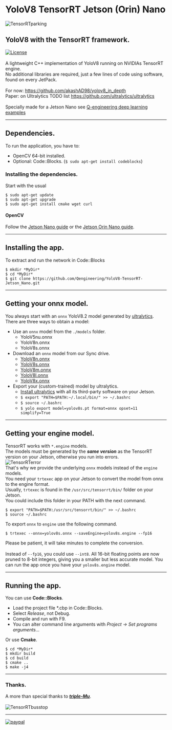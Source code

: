 # YoloV8 TensorRT Jetson (Orin) Nano
![TensorRTparking](https://github.com/Qengineering/YoloV8-TensorRT-Jetson_Nano/assets/44409029/7404518b-b9a3-49f2-945f-dd0839d18de3)
## YoloV8 with the TensorRT framework. <br/>
[![License](https://img.shields.io/badge/License-BSD%203--Clause-blue.svg)](https://opensource.org/licenses/BSD-3-Clause)<br/><br/>
A lightweight C++ implementation of YoloV8 running on NVIDIAs TensorRT engine.<br>
No additional libraries are required, just a few lines of code using software, found on every JetPack.<br><br>
For now: https://github.com/akashAD98/yolov8_in_depth<br>
Paper: on Ultralytics TODO list https://github.com/ultralytics/ultralytics<br/><br/>
Specially made for a Jetson Nano see [Q-engineering deep learning examples](https://qengineering.eu/deep-learning-examples-on-raspberry-32-64-os.html)

------------

## Dependencies.
To run the application, you have to:
- OpenCV 64-bit installed.
- Optional: Code::Blocks. (```$ sudo apt-get install codeblocks```)

### Installing the dependencies.
Start with the usual 
```
$ sudo apt-get update 
$ sudo apt-get upgrade
$ sudo apt-get install cmake wget curl
```
#### OpenCV
Follow the [Jetson Nano guide](https://qengineering.eu/install-opencv-on-jetson-nano.html) or the [Jetson Orin Nano guide](https://qengineering.eu/install-opencv-on-orin-nano.html). <br>

------------

## Installing the app.
To extract and run the network in Code::Blocks <br/>
```
$ mkdir *MyDir*
$ cd *MyDir* 
$ git clone https://github.com/Qengineering/YoloV8-TensorRT-Jetson_Nano.git
```

------------

## Getting your onnx model.
You always start with an `onnx` YoloV8.2 model generated by [ultralytics](https://www.ultralytics.com/).<br>
There are three ways to obtain a model:<br>
- Use an `onnx` model from the `./models` folder.<br>
  * YoloV5nu.onnx
  * YoloV8n.onnx
  * YoloV8s.onnx
- Download an `onnx` model from our Sync drive.<br>
  * [YoloV8n.onnx](https://ln5.sync.com/dl/02a6b0730/isn4d4cw-4bfnu7p6-92nmtn7f-kn93hqs3)
  * [YoloV8s.onnx](https://ln5.sync.com/dl/0f3d84a10/i844hrtj-qavzg39e-d53u9zxr-d5qkbsz9)
  * [YoloV8m.onnx](https://ln5.sync.com/dl/ff04119e0/6q6we8ti-3x6i9hky-97jy3z76-g9invy68)
  * [YoloV8l.onnx](https://ln5.sync.com/dl/08b547ff0/5z8edbvq-vz6rwp5g-scj9hpwc-2xejss38)
  * [YoloV8x.onnx](https://ln5.sync.com/dl/f53d9b900/758dckst-wbvwzt8i-298mmy58-ujys8jwk)
- Export your (custom-trained) model by ultralytics.<br>
  * [Install ultralytics](https://docs.ultralytics.com/guides/nvidia-jetson/#install-ultralytics-package) with all its third-party software on your Jetson.
  * `$ export "PATH=$PATH:~/.local/bin/" >> ~/.bashrc`
  * `$ source ~/.bashrc`
  * `$ yolo export model=yolov8s.pt format=onnx opset=11 simplify=True`

------------

## Getting your engine model.
TensorRT works with `*.engine` models.<br>
The models must be generated by the **_same version_** as the TensorRT version on your Jetson, otherwise you run into errors.<br>
![TensorRTerror](https://github.com/Qengineering/YoloV8-TensorRT-Jetson_Nano/assets/44409029/ea874e50-3902-4127-86a0-9639ebdd63bc)
<br>
That's why we provide the underlying `onnx` models instead of the `engine` models.<br> 
You need your `trtexec` app on your Jetson to convert the model from onnx to the engine format.<br>
Usually, `trtexec` is found in the `/usr/src/tensorrt/bin/` folder on your Jetson.<br>
You could include this folder in your PATH with the next command.<br>
```script
$ export "PATH=$PATH:/usr/src/tensorrt/bin/" >> ~/.bashrc
$ source ~/.bashrc
```
To export `onnx` to `engine` use the following command.<br>
```
$ trtexec --onnx=yolov8s.onnx --saveEngine=yolov8s.engine --fp16
```
Please be patient, it will take minutes to complete the conversion.<br><br>
Instead of `--fp16`, you could use `--int8`. All 16-bit floating points are now pruned to 8-bit integers, giving you a smaller but less accurate model. You can run the app once you have your `yolov8s.engine` model.

------------

## Running the app.
You can use **Code::Blocks**.
- Load the project file *.cbp in Code::Blocks.
- Select _Release_, not Debug.
- Compile and run with F9.
- You can alter command line arguments with _Project -> Set programs arguments..._ 

Or use **Cmake**.
```
$ cd *MyDir*
$ mkdir build
$ cd build
$ cmake ..
$ make -j4
```

------------

### Thanks.
A more than special thanks to [***triple-Mu***](https://github.com/triple-Mu).<br><br>
![TensorRTbusstop](https://github.com/Qengineering/YoloV8-TensorRT-Jetson_Nano/assets/44409029/6a397012-9541-492a-8867-c24d06ebfbad)<br>

------------

[![paypal](https://qengineering.eu/images/TipJarSmall4.png)](https://www.paypal.com/cgi-bin/webscr?cmd=_s-xclick&hosted_button_id=CPZTM5BB3FCYL) 
